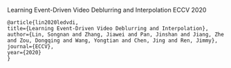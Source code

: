 Learning Event-Driven Video Deblurring and Interpolation ECCV 2020

```
@article{lin2020ledvdi, 
title={Learning Event-Driven Video Deblurring and Interpolation}, 
author={Lin, Songnan and Zhang, Jiawei and Pan, Jinshan and Jiang, Zhe and Zou, Dongqing and Wang, Yongtian and Chen, Jing and Ren, Jimmy}, 
journal={ECCV}, 
year={2020} 
}
```

